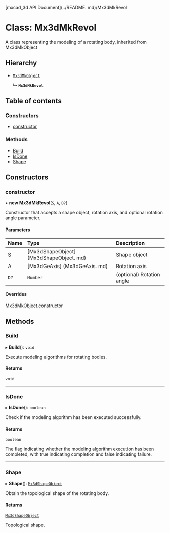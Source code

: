 [mxcad_3d API Document](../README. md)/Mx3dMkRevol

# Class: Mx3dMkRevol

A class representing the modeling of a rotating body, inherited from Mx3dMkObject

## Hierarchy

- [`Mx3dMkObject`](Mx3dMkObject.md)

  ↳ **`Mx3dMkRevol`**

## Table of contents

### Constructors

- [constructor](Mx3dMkRevol.md#constructor)

### Methods

- [Build](Mx3dMkRevol.md#build)
- [IsDone](Mx3dMkRevol.md#isdone)
- [Shape](Mx3dMkRevol.md#shape)

## Constructors

### constructor

• **new Mx3dMkRevol**(`S`, `A`, `D?`)

Constructor that accepts a shape object, rotation axis, and optional rotation angle parameter.

#### Parameters

| Name | Type | Description |
| :------ | :------ | :------ |
|S | [Mx3dShapeObject] (Mx3dShapeObject. md) | Shape object|
|A | [Mx3dGeAxis] (Mx3dGeAxis. md) | Rotation axis|
| `D?` | ` Number ` | (optional) Rotation angle|

#### Overrides

Mx3dMkObject.constructor

## Methods

### Build

▸ **Build**(): `void`

Execute modeling algorithms for rotating bodies.

#### Returns

`void`

___

### IsDone

▸ **IsDone**(): `boolean`

Check if the modeling algorithm has been executed successfully.

#### Returns

`boolean`

The flag indicating whether the modeling algorithm execution has been completed, with true indicating completion and false indicating failure.

___

### Shape

▸ **Shape**(): [`Mx3dShapeObject`](Mx3dShapeObject.md)

Obtain the topological shape of the rotating body.

#### Returns

[`Mx3dShapeObject`](Mx3dShapeObject.md)

Topological shape.
